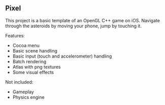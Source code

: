 Pixel
---

This project is a basic template of an OpenGL C++ game on iOS. Navigate through the asteroids by moving your phone, jump by touching it.


Features:

*  Cocoa menu
*  Basic scene handling
*  Basic input (touch and accelerometer) handling
*  Batch rendering
*  Atlas with png textures
*  Some visual effects

Not included:

*  Gameplay
*  Physics engine